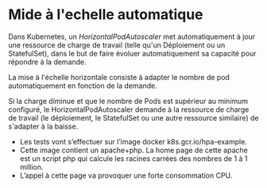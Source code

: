 # Mide à l'echelle automatique

Dans Kubernetes, un _HorizontalPodAutoscaler_ met automatiquement à jour une ressource de charge de travail (telle qu'un Déploiement ou un StatefulSet), dans le but de faire évoluer automatiquement sa capacité pour répondre à la demande.

La mise à l'échelle horizontale consiste à adapter le nombre de pod automatiquement en fonction de la demande.

Si la charge diminue et que le nombre de Pods est supérieur au minimum configuré, le HorizontalPodAutoscaler demande à la ressource de charge de travail (le déploiement, le StatefulSet ou une autre ressource similaire) de s'adapter à la baisse.

- Les tests vont s’effectuer sur l’image docker k8s.gcr.io/hpa-example.
- Cette image contient un apache+php. La home page de cette apache est un script php qui calcule les racines carrées des nombres de 1 à 1 million.
- L’appel à cette page va provoquer une forte consommation CPU.
